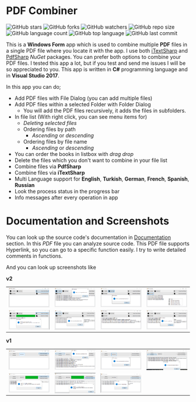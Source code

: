 # PDF Combiner

![GitHub stars](https://img.shields.io/github/stars/coderserdar/PdfCombiner?style=social) ![GitHub forks](https://img.shields.io/github/forks/coderserdar/PdfCombiner?style=social) ![GitHub watchers](https://img.shields.io/github/watchers/coderserdar/PdfCombiner?style=social) ![GitHub repo size](https://img.shields.io/github/repo-size/coderserdar/PdfCombiner?style=plastic) ![GitHub language count](https://img.shields.io/github/languages/count/coderserdar/PdfCombiner?style=plastic) ![GitHub top language](https://img.shields.io/github/languages/top/coderserdar/PdfCombiner?style=plastic) ![GitHub last commit](https://img.shields.io/github/last-commit/coderserdar/PdfCombiner?color=red&style=plastic)

This is a **Windows Form** app which is used to combine multiple **PDF** files in a single PDF file where you locate it with the app.
I use both [iTextSharp](https://www.nuget.org/packages/iTextSharp/) and [PdfSharp](http://www.pdfsharp.net) *NuGet* packages. You can prefer both options to combine your PDF files. 
I tested this app a lot, but if you test and send me issues I will be so appreciated to you. 
This app is written in **C#** programming language and in **Visual Studio 2017**. 

In this app you can do;

 - Add PDF files with File Dialog (you can add multiple files)
 - Add PDF files within a selected Folder with Folder Dialog
 	+ You will add the PDF files recursively, it adds the files in subfolders.
 - In file list (With right click, you can see menu items for)
    + *Deleting selected files*
    + Ordering files by path
       * *Ascending* or *descending*
    + Ordering files by file name
       * *Ascending* or *descending*
 - You can order the books in listbox with *drag drop*
 - Delete the files which you don't want to combine in your file list
 - Combine files via **PdfSharp**
 - Combine files via **iTextSharp**
 - Multi Language support for **English**, **Turkish**, **German**, **French**, **Spanish**, **Russian** 
 - Look the process status in the progress bar
 - Info messages after every operation in app
   
# Documentation and Screenshots

You can look up the source code's documentation in [Documentation](https://github.com/coderserdar/PdfCombiner/blob/main/Documentation/PdfCombiner.pdf) section. In this *PDF* file you can analyze source code. This PDF file supports Hyperlink, so you can go to a specific function easily. I try to write detailed comments in functions.

And you can look up screenshots like 

**v2**

<table>
   <tr>
      <td><img src="https://github.com/coderserdar/PdfCombiner/blob/main/Screenshots/v2/App_Screens_01.png?raw=true"></td>
      <td><img src="https://github.com/coderserdar/PdfCombiner/blob/main/Screenshots/v2/App_Screens_02.png?raw=true"></td>
      <td><img src="https://github.com/coderserdar/PdfCombiner/blob/main/Screenshots/v2/App_Screens_03.png?raw=true"></td>
      <td><img src="https://github.com/coderserdar/PdfCombiner/blob/main/Screenshots/v2/App_Screens_04.png?raw=true"></td>
   </tr>
   <tr>
      <td><img src="https://github.com/coderserdar/PdfCombiner/blob/main/Screenshots/v2/App_Screens_05.png?raw=true"></td>
      <td><img src="https://github.com/coderserdar/PdfCombiner/blob/main/Screenshots/v2/App_Screens_06.png?raw=true"></td>
      <td><img src="https://github.com/coderserdar/PdfCombiner/blob/main/Screenshots/v2/App_Screens_07.png?raw=true"></td>
      <td><img src="https://github.com/coderserdar/PdfCombiner/blob/main/Screenshots/v2/App_Screens_08.png?raw=true"></td>
   </tr>
</table>

**v1**

<table>
   <tr>
      <td><img src="https://github.com/coderserdar/PdfCombiner/blob/main/Screenshots/v1/App_Screens_01.png?raw=true"></td>
      <td><img src="https://github.com/coderserdar/PdfCombiner/blob/main/Screenshots/v1/App_Screens_02.png?raw=true"></td>
      <td><img src="https://github.com/coderserdar/PdfCombiner/blob/main/Screenshots/v1/App_Screens_03.png?raw=true"></td>
      <td><img src="https://github.com/coderserdar/PdfCombiner/blob/main/Screenshots/v1/App_Screens_04.png?raw=true"></td>
   </tr>
   <tr>
      <td><img src="https://github.com/coderserdar/PdfCombiner/blob/main/Screenshots/v1/App_Screens_05.png?raw=true"></td>
      <td><img src="https://github.com/coderserdar/PdfCombiner/blob/main/Screenshots/v1/App_Screens_06.png?raw=true"></td>
      <td><img src="https://github.com/coderserdar/PdfCombiner/blob/main/Screenshots/v1/App_Screens_07.png?raw=true"></td>
   </tr>
</table>